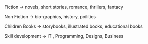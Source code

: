 

<!-- @extends('user_dashboard.usersidebar')

@section('userpanelcontent')
<div class="main-content mt-4">
    <div class="feed">
        <h2 class="fw-bold">My Reviews</h2>
        @if($reviews->count() > 0)
        <div class="row">
            @foreach($reviews as $review)
            <div class="books-grid">
                <div class="card " style="width: 160px;">
                
                    <img src="{{ asset('storage/' . $review->book->image) }}"
                        class="book-card card-img-top"style="margin: 0; padding: 0;" alt="{{ $review->book->title }}">
                    <div class="card-body">
                        <h6 class="mb-1"><b>Title: </b>{{ $review->book->title }}</h6>
                        <small class="text-muted">
                            {{ $review->book->category->category_name ?? 'Uncategorized' }}
                        </small>
                        <p class="mt-2">{{ $review->review }}</p>
                        <div class="star-rating">
                            @for ($i = 1; $i <= 5; $i++)
                                @if ($i <=$review->rating)
                                <i class="bi bi-star-fill text-warning"></i>
                                @else
                                <i class="bi bi-star text-warning"></i>
                                @endif
                                @endfor
                        </div>
                        

                    </div>
                </div>
            </div>
            @endforeach
        </div>
        @else
        <div class="d-flex flex-column align-items-center text-muted feed-box fw-bold">
            <p class="text-center">You haven’t reviewed any books yet.</p>
        </div>
        @endif
    </div>
</div>
@endsection-->


Fiction -> novels, short stories, romance, thrillers, fantacy

Non Fiction -> bio-graphics, history, poilitics

Children Books -> storybooks, illustrated books, educational books 

Skill development  -> IT , Programming, Designs, Business 


